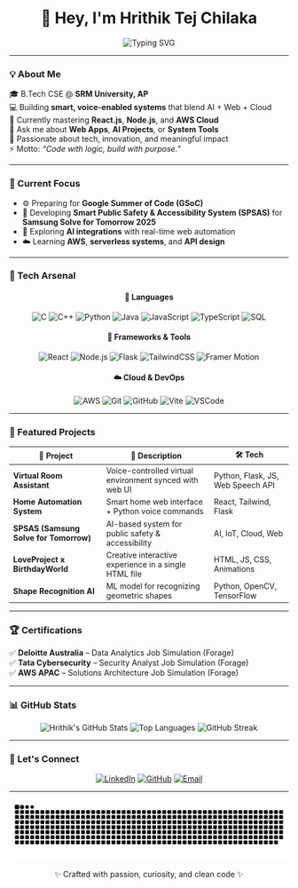 <!-- Futuristic GitHub Profile README for Hrithik Tej Chilaka -->

<h1 align="center">👋 Hey, I'm Hrithik Tej Chilaka</h1>

<p align="center">
  <img src="https://readme-typing-svg.herokuapp.com?font=JetBrains+Mono&size=20&pause=1000&color=00FFFF&center=true&vCenter=true&width=450&lines=Full+Stack+Developer;AI+%26+Cloud+Explorer;Innovator+at+Heart;Always+Learning+and+Building" alt="Typing SVG" />
</p>

---

### 💡 About Me

🎓 B.Tech CSE @ **SRM University, AP**  
💻 Building **smart, voice-enabled systems** that blend AI + Web + Cloud  
🌱 Currently mastering **React.js**, **Node.js**, and **AWS Cloud**  
💬 Ask me about **Web Apps**, **AI Projects**, or **System Tools**  
💖 Passionate about tech, innovation, and meaningful impact  
⚡ Motto: *“Code with logic, build with purpose.”*

---

### 🧠 Current Focus

- ⚙️ Preparing for **Google Summer of Code (GSoC)**  
- 🚀 Developing **Smart Public Safety & Accessibility System (SPSAS)** for **Samsung Solve for Tomorrow 2025**  
- 🧩 Exploring **AI integrations** with real-time web automation  
- ☁️ Learning **AWS**, **serverless systems**, and **API design**

---

### 🧰 Tech Arsenal

<div align="center">

#### 💬 Languages
![C](https://img.shields.io/badge/C-00599C?style=for-the-badge&logo=c&logoColor=white)
![C++](https://img.shields.io/badge/C++-00599C?style=for-the-badge&logo=cplusplus&logoColor=white)
![Python](https://img.shields.io/badge/Python-14354C?style=for-the-badge&logo=python&logoColor=yellow)
![Java](https://img.shields.io/badge/Java-E34F26?style=for-the-badge&logo=java&logoColor=white)
![JavaScript](https://img.shields.io/badge/JavaScript-F7DF1E?style=for-the-badge&logo=javascript&logoColor=black)
![TypeScript](https://img.shields.io/badge/TypeScript-007ACC?style=for-the-badge&logo=typescript&logoColor=white)
![SQL](https://img.shields.io/badge/SQL-336791?style=for-the-badge&logo=postgresql&logoColor=white)

#### 🧩 Frameworks & Tools
![React](https://img.shields.io/badge/React-20232A?style=for-the-badge&logo=react&logoColor=61DAFB)
![Node.js](https://img.shields.io/badge/Node.js-43853D?style=for-the-badge&logo=node-dot-js&logoColor=white)
![Flask](https://img.shields.io/badge/Flask-000000?style=for-the-badge&logo=flask&logoColor=white)
![TailwindCSS](https://img.shields.io/badge/Tailwind_CSS-38B2AC?style=for-the-badge&logo=tailwind-css&logoColor=white)
![Framer Motion](https://img.shields.io/badge/Framer_Motion-EA4C89?style=for-the-badge&logo=framer&logoColor=white)

#### ☁️ Cloud & DevOps
![AWS](https://img.shields.io/badge/AWS-232F3E?style=for-the-badge&logo=amazonaws&logoColor=white)
![Git](https://img.shields.io/badge/Git-F05033?style=for-the-badge&logo=git&logoColor=white)
![GitHub](https://img.shields.io/badge/GitHub-181717?style=for-the-badge&logo=github)
![Vite](https://img.shields.io/badge/Vite-646CFF?style=for-the-badge&logo=vite&logoColor=white)
![VSCode](https://img.shields.io/badge/VS_Code-0078D4?style=for-the-badge&logo=visual-studio-code&logoColor=white)

</div>

---

### 🧩 Featured Projects

| 🚀 Project | 💬 Description | 🛠️ Tech |
|-------------|----------------|----------|
| **Virtual Room Assistant** | Voice-controlled virtual environment synced with web UI | Python, Flask, JS, Web Speech API |
| **Home Automation System** | Smart home web interface + Python voice commands | React, Tailwind, Flask |
| **SPSAS (Samsung Solve for Tomorrow)** | AI-based system for public safety & accessibility | AI, IoT, Cloud, Web |
| **LoveProject x BirthdayWorld** | Creative interactive experience in a single HTML file | HTML, JS, CSS, Animations |
| **Shape Recognition AI** | ML model for recognizing geometric shapes | Python, OpenCV, TensorFlow |

---

### 🏆 Certifications

✅ **Deloitte Australia** – Data Analytics Job Simulation (Forage)  
✅ **Tata Cybersecurity** – Security Analyst Job Simulation (Forage)  
✅ **AWS APAC** – Solutions Architecture Job Simulation (Forage)

---

### 📊 GitHub Stats

<div align="center">

![Hrithik's GitHub Stats](https://github-readme-stats.vercel.app/api?username=HRITHIK21-08&show_icons=true&theme=tokyonight&hide_border=true&border_radius=10)
![Top Languages](https://github-readme-stats.vercel.app/api/top-langs/?username=HRITHIK21-08&layout=compact&theme=tokyonight&hide_border=true&border_radius=10)
![GitHub Streak](https://streak-stats.demolab.com?user=HRITHIK21-08&theme=tokyonight&hide_border=true&border_radius=10)

</div>

---

### 💬 Let's Connect

<div align="center">
  
[![LinkedIn](https://img.shields.io/badge/LinkedIn-Hrithik_Tej_Chilaka-blue?style=for-the-badge&logo=linkedin)](https://www.linkedin.com/in/hrithik-tej-chilaka-62767835b/)
[![GitHub](https://img.shields.io/badge/GitHub-HRITHIK21--08-black?style=for-the-badge&logo=github)](https://github.com/HRITHIK21-08)
[![Email](https://img.shields.io/badge/Email-hrithiktejchilaka%40gmail.com-red?style=for-the-badge&logo=gmail&logoColor=white)](mailto:hrithiktejchilaka@gmail.com)

</div>

---

<p align="center">
  <img src="https://github.com/Platane/snk/raw/output/github-contribution-grid-snake.svg" alt="snake animation" />
</p>

<p align="center">✨ Crafted with passion, curiosity, and clean code ✨</p>
